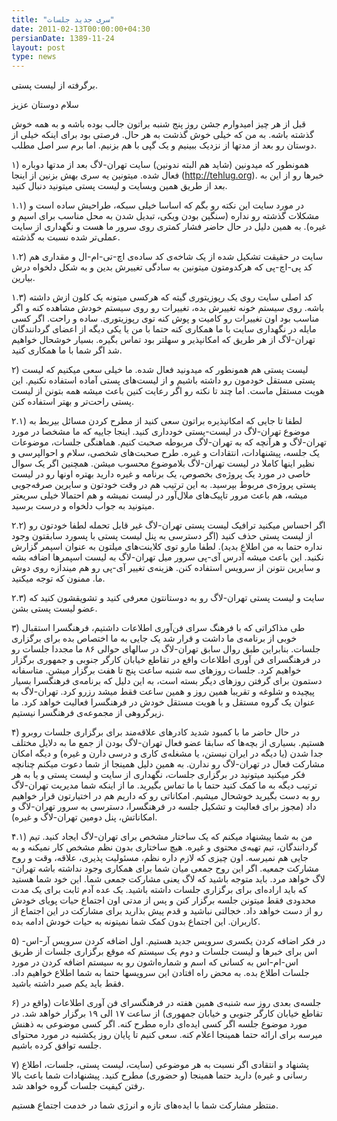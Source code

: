 ```yaml
---
title: "سری جدید جلسات"
date: 2011-02-13T00:00:00+04:30
persianDate: 1389-11-24
layout: post
type: news
---
```

برگرفته از لیست پستی.

سلام دوستان عزیز

قبل از هر چیز امیدوارم جشن روز پنج شنبه براتون جالب بوده باشه و به همه خوش گذشته باشه. به من که خیلی خوش گذشت به هر حال. فرصتی بود برای اینکه خیلی از دوستان رو بعد از مدتها از نزدیک ببینیم و یک گپی با هم بزنیم. اما برم سر اصل مطلب.

۱) همونطور که میدونین (شاید هم البته ندونین) سایت تهران-لاگ بعد از مدتها دوباره فعال شده. میتونین یه سری بهش بزنین از اینجا (http://tehlug.org). خبرها رو از این به بعد از طریق همین وبسایت و لیست پستی میتونید دنبال کنید.

۱.۱) در مورد سایت این نکته رو بگم که اساسا خیلی سبکه، طراحیش ساده است و مشکلات گذشته رو نداره (سنگین بودن ویکی، تبدیل شدن به محل مناسب برای اسپم و غیره). به همین دلیل در حال حاضر فشار کمتری روی سرور ما هست و نگهداری از سایت عملی‌تر شده نسبت به گذشته.

۱.۲) سایت در حقیقت تشکیل شده از یک شاخه‌ی کد ساده‌ی اچ-تی-ام-ال و مقداری هم کد پی-اچ-پی که هرکدومتون میتونین به سادگی تغییرش بدین و به شکل دلخواه درش بیارین.

۱.۳) کد اصلی سایت روی یک رپوزیتوری گیته که هرکسی میتونه یک کلون ازش داشته باشه. روی سیستم خونه تغییرش بده، تغییرات رو روی سیستم خودش مشاهده کنه و اگر مناسب بود اون تغییرات رو کامیت و پوش کنه توی رپوزیتوری. ساده و راحت. اگر کسی مایله در نگهداری سایت با ما همکاری کنه حتما با من یا یکی دیگه از اعضای گردانندگان تهران-لاگ از هر طریق که امکانپذیر و سهلتر بود تماس بگیره. بسیار خوشحال خواهیم شد اگر شما با ما همکاری کنید.

۲) لیست پستی هم همونطور که میدونید فعال شده. ما خیلی سعی میکنیم که لیست پستی مستقل خودمون رو داشته باشیم و از لیست‌های پستی آماده استفاده نکنیم. این هویت مستقل ماست. اما چند تا نکته رو اگر رعایت کنین باعث میشه همه بتونن از لیست پستی راحت‌تر و بهتر استفاده کنن.

۲.۱) لطفا تا جایی که امکانپذیره براتون سعی کنید از مطرح کردن مسائل بیربط به موضوع تهران-لاگ در لیست-پستی خودداری کنید. اینجا جاییه که ما مشخصا در مورد تهران-لاگ و هرآنچه که به تهران-لاگ مربوطه صحبت کنیم. هماهنگی جلسات، موضوعات یک جلسه، پیشنهادات، انتقادات و غیره. طرح صحبت‌های شخصی، سلام و احوالپرسی و نظیر اینها کاملا در لیست تهران-لاگ بلاموضوع محسوب میشن. همچنین اگر یک سوال خاصی در مورد یک پروژه‌ی بخصوص، یک برنامه و غیره دارید بهتره اونها رو در لیست پستی پروژه‌ی مربوط بپرسید. به این ترتیب هم در وقت خودتون و سایرین صرفه‌جویی میشه، هم باعث مرور تاپیک‌های ملال‌آور در لیست نمیشه و هم احتمالا خیلی سریعتر میتونید به جواب دلخواه و درست برسید.

۲.۲) اگر احساس میکنید ترافیک لیست پستی تهران-لاگ غیر قابل تحمله لطفا خودتون رو از لیست پستی حذف کنید (اگر دسترسی به پنل لیست پستی با پسورد سابقتون وجود نداره حتما به من اطلاع بدید). لطفا مارو توی کلاینت‌های میلتون به عنوان اسپمر گزارش نکنید. این باعث میشه آدرس آی-پی سرور میل تهران-لاگ به لیست اسپمرها اضافه بشه و سایرین نتونن از سرویس استفاده کنن. هزینه‌ی تغییر آی-پی رو هم میندازه روی دوش ما. ممنون که توجه میکنید.

۲.۳) سایت و لیست پستی تهران-لاگ رو به دوستانتون معرفی کنید و تشویقشون کنید که عضو لیست پستی بشن.

۳) طی مذاکراتی که با فرهنگ سرای فن‌آوری اطلاعات داشتیم، فرهنگسرا استقبال خوبی از برنامه‌ی ما داشت و قرار شد یک جایی به ما اختصاص بده برای برگزاری جلسات. بنابراین طبق روال سابق تهران-لاگ در سالهای حوالی ۸۶ ما مجددا جلسات رو در فرهنگسرای فن آوری اطلاعات واقع در تقاطع خیابان کارگر جنوبی و جمهوری برگزار خواهیم کرد. جلسات روزهای سه شنبه ساعت پنج تا هفت برگزار میشن. متاسفانه دستمون برای گرفتن روزهای دیگر بسته است، به این دلیل که برنامه‌ی فرهنگسرا بسیار پیچیده و شلوغه و تقریبا همین روز و همین ساعت فقط میشد رزرو کرد. تهران-لاگ به عنوان یک گروه مستقل و با هویت مستقل خودش در فرهنگسرا فعالیت خواهد کرد. ما زیرگروهی از مجموعه‌ی فرهنگسرا نیستیم.

۴) در حال حاضر ما با کمبود شدید کادرهای علاقه‌مند برای برگزاری جلسات روبرو هستیم. بسیاری از بچه‌ها که سابقا عضو فعال تهران-لاگ بودن از جمع ما به دلایل مختلف جدا شدن (یا دیگه در ایران نیستن، یا مشغله‌ی کاری و درسی دارن و غیره) و دیگه امکان مشارکت فعال در تهران-لاگ رو ندارن. به همین دلیل همینجا از شما دعوت میکنم چنانچه فکر میکنید میتونید در برگزاری جلسات، نگهداری از سایت و لیست پستی و یا به هر ترتیب دیگه به ما کمک کنید حتما با ما تماس بگیرید. ما از اینکه شما مدیریت تهران-لاگ رو به دست بگیرید خوشحال میشیم. امکاناتی رو که داریم هم در اختیارتون قرار خواهیم داد (مجوز برای فعالیت و تشکیل جلسه در فرهنگسرا، دسترسی به سرور تهران-لاگ و امکاناتش، پنل دومین تهران-لاگ و غیره).

۴.۱) من به شما پیشنهاد میکنم که یک ساختار مشخص برای تهران-لاگ ایجاد کنید. تیم گردانندگان، تیم تهیه‌ی محتوی و غیره. هیچ ساختاری بدون نظم مشخص کار نمیکنه و به جایی هم نمیرسه. اون چیزی که لازم داره نظم، مسئولیت پذیری، علاقه، وقت و روح مشارکت جمعیه. اگر این روح جمعی میان شما برای همکاری وجود نداشته باشه تهران-لاگ خواهد مرد. باید متوجه باشید که لاگ یعنی مشارکت جمعی شما. این خود شما هستید که باید اراده‌ای برای برگزاری جلسات داشته باشید. یک عده آدم ثابت برای یک مدت محدودی فقط میتونن جلسه برگزار کنن و پس از مدتی اون اجتماع حیات پویای خودش رو از دست خواهد داد. خجالتی نباشید و قدم پیش بذارید برای مشارکت در این اجتماع از کاربران. این اجتماع بدون کمک شما نمیتونه به حیات خودش ادامه بده.

۵) در فکر اضافه کردن یکسری سرویس جدید هستیم. اول اضافه کردن سرویس آر-اس-اس برای خبرها و لیست جلسات و دوم یک سیستم که موقع برگزاری جلسات از طریق اس-ام-اس به کسانی که اسم و شماره‌اشون رو به سیستم اضافه کردن در مورد جلسات اطلاع بده. به محض راه افتادن این سرویسها حتما به شما اطلاع خواهیم داد. فقط باید یکم صبر داشته باشید.

۶) جلسه‌ی بعدی روز سه شنبه‌ی همین هفته در فرهنگسرای فن آوری اطلاعات (واقع در تقاطع خیابان کارگر جنوبی و خیابان جمهوری) از ساعت ۱۷ الی ۱۹ برگزار خواهد شد. در مورد موضوع جلسه اگر کسی ایده‌ای داره مطرح کنه. اگر کسی موضوعی به ذهنش میرسه برای ارائه حتما همینجا اعلام کنه. سعی کنیم تا پایان روز یکشنبه در مورد محتوای جلسه توافق کرده باشیم.

۷) پشنهاد و انتقادی اگر نسبت به هر موضوعی (سایت، لیست پستی، جلسات، اطلاع رسانی و غیره) دارید حتما همینجا (و حضوری) مطرح کنید. پیشنهادات شما باعث بالا رفتن کیفیت جلسات گروه خواهد شد.

منتظر مشارکت شما با ایده‌های تازه و انرژی شما در خدمت اجتماع هستیم.